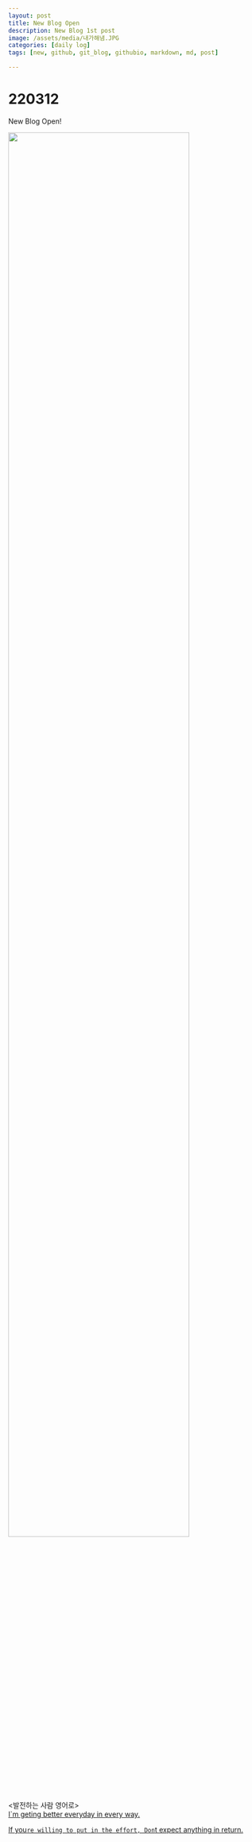 ```yaml
---
layout: post
title: New Blog Open
description: New Blog 1st post
image: /assets/media/내가해냄.JPG
categories: [daily log]
tags: [new, github, git_blog, githubio, markdown, md, post]

---
```


# 220312

New Blog Open!

<img src="{{page.image}}" width="85%"/>
<br/>
<br/>

<발전하는 사람 영어로> <br>
[I`m geting better everyday in every way.](https://m.blog.naver.com/PostView.naver?isHttpsRedirect=true&blogId=syette828&logNo=221119658293)<br>

[If you`re willing to put in the effort, Don`t expect anything in return.](https://m.blog.naver.com/PostView.naver?isHttpsRedirect=true&blogId=syette828&logNo=221255362544)<br>